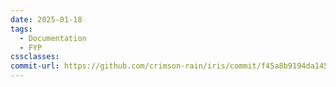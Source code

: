 ```yaml
---
date: 2025-01-18
tags:
  - Documentation
  - FYP
cssclasses: 
commit-url: https://github.com/crimson-rain/iris/commit/f45a8b9194da145cad9e5fcd7a339b1cd813702c
---
```

